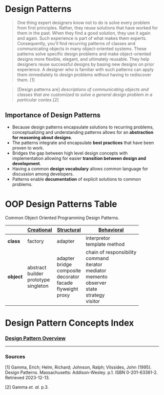 # Design Patterns

> One thing expert designers know not to do is solve every problem from first principles. Rather, they reuse solutions that have worked for them in the past. When they find a good solution, they use it again and again. Such experience is part of what makes them experts. Consequently, you'll find recurring patterns of classes and communicating objects in many object-oriented systems. These patterns solve specific design problems and make object-oriented designs more flexible, elegant, and ultimately reusable. They help designers reuse successful designs by basing new designs on prior experience. A designer who is familiar with such patterns can apply them immediately to design problems without having to rediscover them. [1]

>[Design patterns are] *descriptions of communicating objects and classes that are customized to solve a general design problem in a particular contex*.[2]

## Importance of Design Patterns

- Because design patterns encapsulate solutions to recurring problems, conceptualizing and understanding patterns allows for an **abstraction for reasoning about designs**. 
- The patterns integrate and encapsulate **best practices** that have been proven to work. 
- Bridges the gap between high level design concepts with implementation allowing for easier **transition between design and development**. 
- Having a common **design vocabulary** allows common language for discussion among developers.
- Patterns enable **documentation** of explicit solutions to common problems.


# OOP Design Patterns Table

Common Object Oriented Programming Design Patterns.

||[Creational](./design-patterns//OOP01-creational-patterns/creational-patterns.md)|[Structural](./design-patterns/OOP02-structural-patterns/structural-patterns.md)|[Behavioral](./design-patterns/OOP03-behavioral-patterns/behavioral-patterns.md)|
|---|---|---|---|
|**class**|factory|adapter|interpretor<br/> template method|
|**object**|abstract<br/> builder<br/> prototype<br/> singleton|adapter<br/> bridge<br/> composite<br/> decorator<br/> facade<br/> flyweight<br/> proxy|chain of responsibility<br/> command<br/> iterator<br/> mediator<br/> memento<br/> observer<br/> state<br/> strategy<br/> visitor|

# Design Pattern Concepts Index

### [Design Pattern Overview](./design-patterns/design-patterns.md)

<hr/>

### **Sources**
[1] Gamma, Erich; Helm, Richard; Johnson, Ralph; Vlissides, John (1995). Design Patterns. Massachusetts: Addison-Wesley. p.1. ISBN 0-201-63361-2. Retrieved 2023-12-13.

[2] Gamma *et. al.* p.3.
